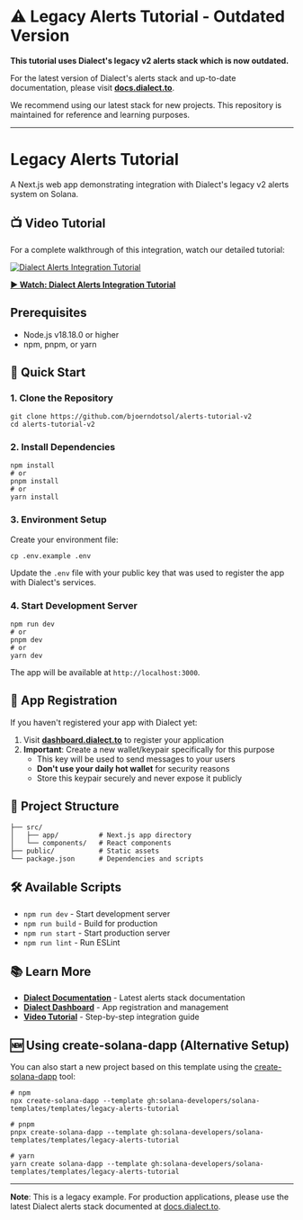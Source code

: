 # ⚠️ **Legacy Alerts Tutorial - Outdated Version**

**This tutorial uses Dialect's legacy v2 alerts stack which is now outdated.** 

For the latest version of Dialect's alerts stack and up-to-date documentation, please visit **[docs.dialect.to](https://docs.dialect.to)**.

We recommend using our latest stack for new projects. This repository is maintained for reference and learning purposes.

---

# Legacy Alerts Tutorial

A Next.js web app demonstrating integration with Dialect's legacy v2 alerts system on Solana.

## 📺 Video Tutorial

For a complete walkthrough of this integration, watch our detailed tutorial:

[![Dialect Alerts Integration Tutorial](https://img.youtube.com/vi/aPLaXqEkzJY/0.jpg)](https://www.youtube.com/watch?v=aPLaXqEkzJY)

**[▶️ Watch: Dialect Alerts Integration Tutorial](https://www.youtube.com/watch?v=aPLaXqEkzJY)**

## Prerequisites

- Node.js v18.18.0 or higher
- npm, pnpm, or yarn

## 🚀 Quick Start

### 1. Clone the Repository

```shell
git clone https://github.com/bjoerndotsol/alerts-tutorial-v2
cd alerts-tutorial-v2
```

### 2. Install Dependencies

```shell
npm install
# or
pnpm install
# or
yarn install
```

### 3. Environment Setup

Create your environment file:

```shell
cp .env.example .env
```

Update the `.env` file with your public key that was used to register the app with Dialect's services.

### 4. Start Development Server

```shell
npm run dev
# or
pnpm dev
# or
yarn dev
```

The app will be available at `http://localhost:3000`.

## 🔐 App Registration

If you haven't registered your app with Dialect yet:

1. Visit **[dashboard.dialect.to](https://dashboard.dialect.to)** to register your application
2. **Important**: Create a new wallet/keypair specifically for this purpose
   - This key will be used to send messages to your users
   - **Don't use your daily hot wallet** for security reasons
   - Store this keypair securely and never expose it publicly

## 📁 Project Structure

```
├── src/
│   ├── app/          # Next.js app directory
│   └── components/   # React components
├── public/           # Static assets
└── package.json      # Dependencies and scripts
```

## 🛠 Available Scripts

- `npm run dev` - Start development server
- `npm run build` - Build for production
- `npm run start` - Start production server
- `npm run lint` - Run ESLint

## 📚 Learn More

- **[Dialect Documentation](https://docs.dialect.to)** - Latest alerts stack documentation
- **[Dialect Dashboard](https://dashboard.dialect.to)** - App registration and management
- **[Video Tutorial](https://www.youtube.com/watch?v=aPLaXqEkzJY)** - Step-by-step integration guide

## 🆕 Using create-solana-dapp (Alternative Setup)

You can also start a new project based on this template using the [create-solana-dapp](https://github.com/solana-developers/create-solana-dapp) tool:

```shell
# npm
npx create-solana-dapp --template gh:solana-developers/solana-templates/templates/legacy-alerts-tutorial

# pnpm
pnpx create-solana-dapp --template gh:solana-developers/solana-templates/templates/legacy-alerts-tutorial

# yarn
yarn create solana-dapp --template gh:solana-developers/solana-templates/templates/legacy-alerts-tutorial
```

---

**Note**: This is a legacy example. For production applications, please use the latest Dialect alerts stack documented at [docs.dialect.to](https://docs.dialect.to).
